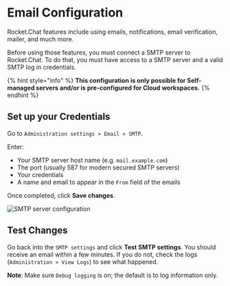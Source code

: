 # Email Configuration

Rocket.Chat features include using emails, notifications, email verification, mailer, and much more.

Before using those features, you must connect a SMTP server to Rocket.Chat. To do that, you must have access to a SMTP server and a valid SMTP log in credentials.

{% hint style="info" %}
**This configuration is only possible for Self-managed servers and/or is pre-configured for Cloud workspaces.**
{% endhint %}

## Set up your Credentials

Go to `Administration settings > Email > SMTP`.

Enter:

* Your SMTP server host name \(e.g. `mail.example.com`\)
* The port \(usually 587 for modern secured SMTP servers\)
* Your credentials
* A name and email to appear in the `From` field of the emails

Once completed, click **Save changes**.

![SMTP server configuration](https://user-images.githubusercontent.com/20342522/53436704-a4989080-39b0-11e9-8ea6-f320affc798f.png)

## Test Changes

Go back into the `SMTP settings` and click **Test SMTP settings**. You should receive an email within a few minutes. If you do not, check the logs \(`Administration > View Logs`\) to see what happened.

**Note**: Make sure `Debug logging` is on; the default is to log information only.

